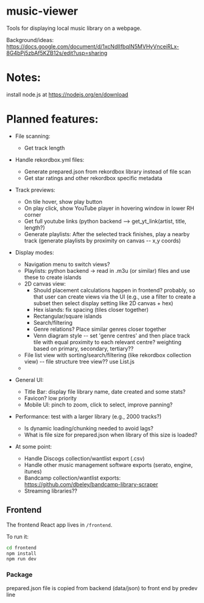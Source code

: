 # music-viewer
Tools for displaying local music library on a webpage.

Background/ideas: https://docs.google.com/document/d/1xcNdlIfbqIN5MVHyVnceiRLx-8G4bPj5zbAf5KZB12s/edit?usp=sharing

# Notes:
install node.js at https://nodejs.org/en/download

# Planned features:
- File scanning:
  - Get track length
 
- Handle rekordbox.yml files:
  - Generate prepared.json from rekordbox library instead of file scan
  - Get star ratings and other rekordbox specific metadata

- Track previews:
  - On tile hover, show play button
  - On play click, show YouTube player in hovering window in lower RH corner
  - Get full youtube links (python backend --> get_yt_link(artist, title, length?)
  - Generate playlists: After the selected track finishes, play a nearby track (generate playlists by proximity on canvas -- x,y coords)

- Display modes:
  - Navigation menu to switch views?
  - Playlists: python backend -> read in .m3u (or similar) files and use these to create islands
  - 2D canvas view:
    - Should placement calculations happen in frontend? probably, so that user can create views via the UI (e.g., use a filter to create a subset then select display setting like 2D canvas + hex) 
    - Hex islands: fix spacing (tiles closer together)
    - Rectangular/square islands
    - Search/filtering
    - Genre relations? Place similar genres closer together
    - Venn diagram style -- set 'genre centres' and then place track tile with equal proximity to each relevant centre? weighting based on primary, secondary, tertiary?? 
  - File list view with sorting/search/filtering (like rekordbox collection view) -- file structure tree view?? use List.js
  - 
    
- General UI:
  - Title Bar: display file library name, date created and some stats?
  - Favicon? low priority
  - Mobile UI: pinch to zoom, click to select, improve panning?

- Performance: test with a larger library (e.g., 2000 tracks?)
  - Is dynamic loading/chunking needed to avoid lags?
  - What is file size for prepared.json when library of this size is loaded?

- At some point:
  - Handle Discogs collection/wantlist export (.csv)
  - Handle other music management software exports (serato, engine, itunes)
  - Bandcamp collection/wantlist exports: https://github.com/dbeley/bandcamp-library-scraper
  - Streaming libraries?? 

## Frontend

The frontend React app lives in `/frontend`.

To run it:

```bash
cd frontend
npm install
npm run dev
```

### Package

prepared.json file is copied from backend (data/json) to front end by predev line

